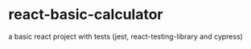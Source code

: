# react-basic-calculator
a basic react project with tests (jest, react-testing-library and cypress)
